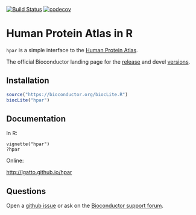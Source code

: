 [![Build Status](https://travis-ci.org/lgatto/hpar.svg?branch=master)](https://travis-ci.org/lgatto/hpar)
[![codecov](https://codecov.io/gh/lgatto/hpar/branch/master/graph/badge.svg)](https://codecov.io/gh/lgatto/hpar)

# Human Protein Atlas in R

`hpar` is a simple interface to the
[Human Protein Atlas](http://www.proteinatlas.org/).

The official Bioconductor landing page for the
[release](http://bioconductor.org/packages/release/bioc/html/hpar.html)
and devel
[versions](http://bioconductor.org/packages/devel/bioc/html/hpar.html).

## Installation

```r
source("https://bioconductor.org/biocLite.R")
biocLite("hpar")
```

## Documentation

In R:

```
vignette("hpar")
?hpar
```

Online:

http://lgatto.github.io/hpar

## Questions

Open a [github issue](https://github.com/lgatto/hpar/issues) or ask on
the [Bioconductor support forum](https://support.bioconductor.org/).
